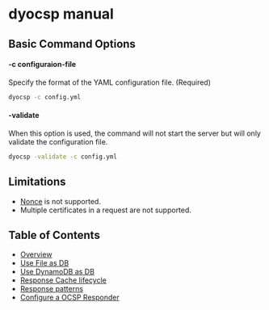 # dyocsp manual

## Basic Command Options
#### -c configuraion-file
Specify the format of the YAML configuration file. (Required)
```bash
dyocsp -c config.yml
```

#### -validate
When this option is used, the command will not start the server but will only validate the configuration file.
```bash
dyocsp -validate -c config.yml
```

## Limitations
- [Nonce](https://www.rfc-editor.org/rfc/rfc6960#section-4.4.1) is not supported.
- Multiple certificates in a request are not supported.

## Table of Contents
- [Overview](overview.md)
- [Use File as DB](fileasdb.md)
- [Use DynamoDB as DB](dynamodb.md)
- [Response Cache lifecycle](cache_lifecycle.md)
- [Response patterns](res_patterns.md)
- [Configure a OCSP Responder](config.md)
